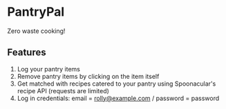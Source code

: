 # PantryPal
Zero waste cooking!

## Features

 1. Log your pantry items
 2. Remove pantry items by clicking on the item itself
 3. Get matched with recipes catered to your pantry using Spoonacular's recipe API (requests are limited)
 4. Log in credentials: email = rolly@example.com / password = password
